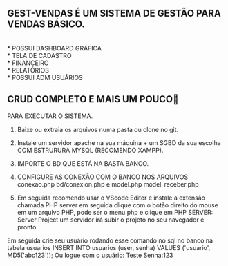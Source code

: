 
## GEST-VENDAS É UM SISTEMA DE GESTÃO PARA VENDAS BÁSICO.
<BR>
* POSSUI DASHBOARD GRÁFICA 
<BR>
* TELA DE CADASTRO 
<BR>
* FINANCEIRO
<BR>
* RELATÓRIOS
<BR>
* POSSUI ADM USUÁRIOS




  
<h2><strong>CRUD COMPLETO E MAIS UM POUCO👊</strong></h2> 

PARA EXECUTAR O SISTEMA.
1. Baixe ou extraia os arquivos numa pasta ou clone no git.

2. Instale um servidor apache na sua máquina + um SGBD da sua escolha COM ESTRURURA MYSQL (RECOMENDO XAMPP).

3. IMPORTE O BD QUE ESTÁ NA BASTA BANCO.
4. CONFIGURE AS CONEXÃO COM O BANCO NOS ARQUIVOS conexao.php bd/conexion.php e model.php model_receber.php


5. Em seguida recomendo usar o VScode Editor e instale a extensão chamada PHP server em seguida clique com o botão direito do mouse em um arquivo PHP, pode ser o menu.php e clique em PHP SERVER: Server Project um servidor irá subir o projeto no seu navegador e pronto.

 Em seguida crie seu usuário rodando esse comando no sql no banco na tabela usuarios INSERT INTO usuarios (user, senha) VALUES ('usuario', MD5('abc123'));
Ou logue com o usuário: Teste Senha:123


